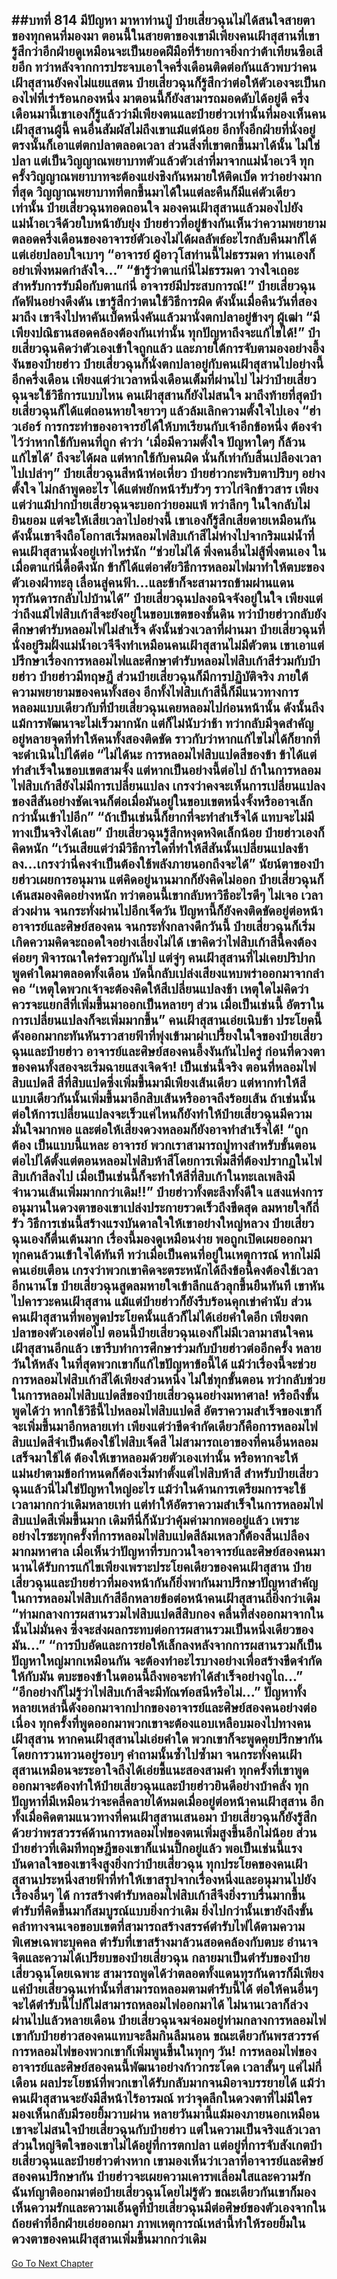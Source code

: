 ##บทที่ 814 มีปัญหา มาหาท่านปู่
ป๋ายเสี่ยวฉุนไม่ได้สนใจสายตาของทุกคนที่มองมา ตอนนี้ในสายตาของเขามีเพียงคนเฝ้าสุสานที่เขารู้สึกว่าอีกฝ่ายดูเหมือนจะเป็นยอดฝีมือที่ร้ายกาจยิ่งกว่าต้าเทียนซือเสียอีก
ทว่าหลังจากการประจบเอาใจครึ่งเดือนติดต่อกันแล้วพบว่าคนเฝ้าสุสานยังคงไม่แยแสตน ป๋ายเสี่ยวฉุนก็รู้สึกว่าต่อให้ตัวเองจะเป็นกองไฟที่เร่าร้อนกองหนึ่ง มาตอนนี้ก็ยังสามารถมอดดับได้อยู่ดี
ครึ่งเดือนมานี้เขาเองก็รู้แล้วว่ามีเพียงตนและป๋ายฮ่าวเท่านั้นที่มองเห็นคนเฝ้าสุสานผู้นี้ คนอื่นสัมผัสไม่ถึงเขาแม้แต่น้อย อีกทั้งอีกฝ่ายที่นั่งอยู่ตรงนั้นก็เอาแต่ตกปลาตลอดเวลา ส่วนสิ่งที่เขาตกขึ้นมาได้นั้น ไม่ใช่ปลา แต่เป็นวิญญาณพยาบาทตัวแล้วตัวเล่าที่มาจากแม่น้ำอเวจี
ทุกครั้งวิญญาณพยาบาทจะต้องแย่งชิงกันหมายให้ติดเบ็ด ทว่าอย่างมากที่สุด วิญญาณพยาบาทที่ตกขึ้นมาได้ในแต่ละคืนก็มีแค่ตัวเดียวเท่านั้น
ป๋ายเสี่ยวฉุนทอดถอนใจ มองคนเฝ้าสุสานแล้วมองไปยังแม่น้ำอเวจีด้วยใบหน้ายับยุ่ง ป๋ายฮ่าวที่อยู่ข้างกันเห็นว่าความพยายามตลอดครึ่งเดือนของอาจารย์ตัวเองไม่ได้ผลลัพธ์อะไรกลับคืนมาก็ได้แต่เอ่ยปลอบใจเบาๆ
“อาจารย์ ผู้อาวุโสท่านนี้ไม่ธรรมดา ท่านเองก็อย่าเพิ่งหมดกำลังใจ...”
“ข้ารู้ว่าตาแก่นี่ไม่ธรรมดา วางใจเถอะ สำหรับการรับมือกับตาแก่นี่ อาจารย์มีประสบการณ์!” ป๋ายเสี่ยวฉุนกัดฟันอย่างดึงดัน เขารู้สึกว่าตนใช้วิธีการผิด ดังนั้นเมื่อคืนวันที่สองมาถึง เขาจึงไปหาคันเบ็ดหนึ่งคันแล้วมานั่งตกปลาอยู่ข้างๆ ผู้เฒ่า
“มีเพียงปณิธานสอดคล้องต้องกันเท่านั้น ทุกปัญหาถึงจะแก้ไขได้!” ป๋ายเสี่ยวฉุนคิดว่าตัวเองเข้าใจถูกแล้ว และภายใต้การจับตามองอย่างอึ้งงันของป๋ายฮ่าว ป๋ายเสี่ยวฉุนก็นั่งตกปลาอยู่กับคนเฝ้าสุสานไปอย่างนี้อีกครึ่งเดือน
เพียงแต่ว่าเวลาหนึ่งเดือนเต็มที่ผ่านไป ไม่ว่าป๋ายเสี่ยวฉุนจะใช้วิธีการแบบไหน คนเฝ้าสุสานก็ยังไม่สนใจ มาถึงท้ายที่สุดป๋ายเสี่ยวฉุนก็ได้แต่ถอนหายใจยาวๆ แล้วล้มเลิกความตั้งใจไปเอง
“ฮ่าวเอ๋อร์ การกระทำของอาจารย์ได้ให้บทเรียนกับเจ้าอีกข้อหนึ่ง ต้องจำไว้ว่าหากใช้กับคนที่ถูก คำว่า ‘เมื่อมีความตั้งใจ ปัญหาใดๆ ก็ล้วนแก้ไขได้’ ถึงจะได้ผล แต่หากใช้กับคนผิด นั่นก็เท่ากับสิ้นเปลืองเวลาไปเปล่าๆ” ป๋ายเสี่ยวฉุนสีหน้าห่อเหี่ยว ป๋ายฮ่าวกะพริบตาปริบๆ อย่างตั้งใจ ไม่กล้าพูดอะไร ได้แต่พยักหน้ารับรัวๆ ราวไก่จิกข้าวสาร
เพียงแต่ว่าแม้ปากป๋ายเสี่ยวฉุนจะบอกว่ายอมแพ้ ทว่าลึกๆ ในใจกลับไม่ยินยอม แต่จะให้เสียเวลาไปอย่างนี้ เขาเองก็รู้สึกเสียดายเหมือนกัน ดังนั้นเขาจึงถือโอกาสเริ่มหลอมไฟสิบเก้าสีไม่ห่างไปจากริมแม่น้ำที่คนเฝ้าสุสานนั่งอยู่เท่าไหร่นัก
“ช่วยไม่ได้ พึ่งคนอื่นไม่สู้พึ่งตนเอง ในเมื่อตาแก่นี่ดื้อดึงนัก ข้าก็ได้แต่อาศัยวิธีการหลอมไฟมาทำให้ตบะของตัวเองฝ่าทะลุ เลื่อนสู่คนฟ้า...และข้าก็จะสามารถข้ามผ่านแดนทุรกันดารกลับไปบ้านได้” ป๋ายเสี่ยวฉุนปลงอนิจจังอยู่ในใจ เพียงแต่ว่าถึงแม้ไฟสิบเก้าสีจะยังอยู่ในขอบเขตของชั้นดิน ทว่าป๋ายฮ่าวกลับยังศึกษาตำรับหลอมไฟไม่สำเร็จ
ดังนั้นช่วงเวลาที่ผ่านมา ป๋ายเสี่ยวฉุนที่นั่งอยู่ริมฝั่งแม่น้ำอเวจีจึงทำเหมือนคนเฝ้าสุสานไม่มีตัวตน เขาเอาแต่ปรึกษาเรื่องการหลอมไฟและศึกษาตำรับหลอมไฟสิบเก้าสีร่วมกับป๋ายฮ่าว
ป๋ายฮ่าวมีทฤษฎี ส่วนป๋ายเสี่ยวฉุนก็มีการปฏิบัติจริง ภายใต้ความพยายามของคนทั้งสอง อีกทั้งไฟสิบเก้าสีนี้ก็มีแนวทางการหลอมแบบเดียวกับที่ป๋ายเสี่ยวฉุนเคยหลอมไปก่อนหน้านั้น ดังนั้นถึงแม้การพัฒนาจะไม่เร็วมากนัก แต่ก็ไม่นับว่าช้า
ทว่ากลับมีจุดสำคัญอยู่หลายจุดที่ทำให้คนทั้งสองติดขัด ราวกับว่าหากแก้ไขไม่ได้ก็ยากที่จะดำเนินไปได้ต่อ
“ไม่ได้นะ การหลอมไฟสิบแปดสีของข้า ข้าได้แต่ทำสำเร็จในขอบเขตสามจั้ง แต่หากเป็นอย่างนี้ต่อไป ถ้าในการหลอมไฟสิบเก้าสียังไม่มีการเปลี่ยนแปลง เกรงว่าคงจะเห็นการเปลี่ยนแปลงของสีสันอย่างชัดเจนก็ต่อเมื่อมันอยู่ในขอบเขตหนึ่งจั้งหรืออาจเล็กกว่านั้นเข้าไปอีก”
“ถ้าเป็นเช่นนี้ก็ยากที่จะทำสำเร็จได้ แทบจะไม่มีทางเป็นจริงได้เลย” ป๋ายเสี่ยวฉุนรู้สึกหงุดหงิดเล็กน้อย ป๋ายฮ่าวเองก็คิดหนัก
“เว้นเสียแต่ว่ามีวิธีการใดที่ทำให้สีสันนั้นเปลี่ยนแปลงช้าลง...เกรงว่านี่คงจำเป็นต้องใช้พลังภายนอกถึงจะได้” นัยน์ตาของป๋ายฮ่าวเผยการอนุมาน แต่คิดอยู่นานมากก็ยังคิดไม่ออก ป๋ายเสี่ยวฉุนก็เค้นสมองคิดอย่างหนัก ทว่าตอนนี้เขากลับหาวิธีอะไรดีๆ ไม่เจอ
เวลาล่วงผ่าน จนกระทั่งผ่านไปอีกเจ็ดวัน ปัญหานี้ก็ยังคงติดขัดอยู่ต่อหน้าอาจารย์และศิษย์สองคน จนกระทั่งกลางดึกวันนี้ ป๋ายเสี่ยวฉุนก็เริ่มเกิดความคิดจะถอดใจอย่างเลี่ยงไม่ได้ เขาคิดว่าไฟสิบเก้าสีนี้คงต้องค่อยๆ พิจารณาใคร่ครวญกันไป แต่จู่ๆ คนเฝ้าสุสานที่ไม่เคยปริปากพูดคำใดมาตลอดทั้งเดือน บัดนี้กลับเปล่งเสียงแหบพร่าออกมาจากลำคอ
“เหตุใดพวกเจ้าจะต้องคิดให้สีเปลี่ยนแปลงช้า เหตุใดไม่คิดว่าควรจะแยกสีที่เพิ่มขึ้นมาออกเป็นหลายๆ ส่วน เมื่อเป็นเช่นนี้ อัตราในการเปลี่ยนแปลงก็จะเพิ่มมากขึ้น” คนเฝ้าสุสานเอ่ยเนิบช้า
ประโยคนี้ดังออกมากะทันหันราวสายฟ้าที่พุ่งเข้ามาผ่าเปรี้ยงในใจของป๋ายเสี่ยวฉุนและป๋ายฮ่าว อาจารย์และศิษย์สองคนอึ้งงันกันไปครู่ ก่อนที่ดวงตาของคนทั้งสองจะเริ่มฉายแสงเจิดจ้า!
เป็นเช่นนี้จริง ตอนที่หลอมไฟสิบแปดสี สีที่สิบแปดซึ่งเพิ่มขึ้นมามีเพียงเส้นเดียว แต่หากทำให้สีแบบเดียวกันนั้นเพิ่มขึ้นมาอีกสิบเส้นหรืออาจถึงร้อยเส้น ถ้าเช่นนั้นต่อให้การเปลี่ยนแปลงจะเร็วแค่ไหนก็ยังทำให้ป๋ายเสี่ยวฉุนมีความมั่นใจมากพอ และต่อให้เสี่ยงดวงหลอมก็ยังอาจทำสำเร็จได้!
“ถูกต้อง เป็นแบบนี้แหละ อาจารย์ พวกเราสามารถปูทางสำหรับขั้นตอนต่อไปได้ตั้งแต่ตอนหลอมไฟสิบห้าสีโดยการเพิ่มสีที่ต้องปรากฏในไฟสิบเก้าสีลงไป เมื่อเป็นเช่นนี้ก็จะทำให้สีที่สิบเก้าในทะเลเพลิงมีจำนวนเส้นเพิ่มมากกว่าเดิม!!” ป๋ายฮ่าวทั้งตะลึงทั้งดีใจ แสงแห่งการอนุมานในดวงตาของเขาเปล่งประกายรวดเร็วถึงขีดสุด ลมหายใจก็ถี่รัว วิธีการเช่นนี้สร้างแรงบันดาลใจให้เขาอย่างใหญ่หลวง
ป๋ายเสี่ยวฉุนเองก็ตื่นเต้นมาก เรื่องนี้มองดูเหมือนง่าย พอถูกเปิดเผยออกมา ทุกคนล้วนเข้าใจได้ทันที ทว่าเมื่อเป็นคนที่อยู่ในเหตุการณ์ หากไม่มีคนเอ่ยเตือน เกรงว่าพวกเขาคิดจะตระหนักได้ถึงข้อนี้คงต้องใช้เวลาอีกนานโข
ป๋ายเสี่ยวฉุนสูดลมหายใจเข้าลึกแล้วลุกขึ้นยืนทันที เขาหันไปคารวะคนเฝ้าสุสาน แม้แต่ป๋ายฮ่าวก็ยังรีบร้อนคุกเข่าคำนับ ส่วนคนเฝ้าสุสานที่พอพูดประโยคนั้นแล้วก็ไม่ได้เอ่ยคำใดอีก เพียงตกปลาของตัวเองต่อไป
ตอนนี้ป๋ายเสี่ยวฉุนเองก็ไม่มีเวลามาสนใจคนเฝ้าสุสานอีกแล้ว เขารีบทำการศึกษาร่วมกับป๋ายฮ่าวต่ออีกครั้ง หลายวันให้หลัง ในที่สุดพวกเขาก็แก้ไขปัญหาข้อนี้ได้ แม้ว่าเรื่องนี้จะช่วยการหลอมไฟสิบเก้าสีได้เพียงส่วนหนึ่ง ไม่ใช่ทุกขั้นตอน ทว่ากลับช่วยในการหลอมไฟสิบแปดสีของป๋ายเสี่ยวฉุนอย่างมหาศาล!
หรือถึงขั้นพูดได้ว่า หากใช้วิธีนี้ไปหลอมไฟสิบแปดสี อัตราความสำเร็จของเขาก็จะเพิ่มขึ้นมาอีกหลายเท่า เพียงแต่ว่าขีดจำกัดเดียวก็คือการหลอมไฟสิบแปดสีจำเป็นต้องใช้ไฟสิบเจ็ดสี ไม่สามารถเอาของที่คนอื่นหลอมเสร็จมาใช้ได้ ต้องให้เขาหลอมด้วยตัวเองเท่านั้น
หรือหากจะให้แม่นยำตามข้อกำหนดก็ต้องเริ่มทำตั้งแต่ไฟสิบห้าสี สำหรับป่ายเสี่ยวฉุนแล้วนี่ไม่ใช่ปัญหาใหญ่อะไร แม้ว่าในด้านการเตรียมการจะใช้เวลามากกว่าเดิมหลายเท่า แต่ทำให้อัตราความสำเร็จในการหลอมไฟสิบแปดสีเพิ่มขึ้นมาก เดิมทีนี่ก็นับว่าคุ้มค่ามากพออยู่แล้ว
เพราะอย่างไรซะทุกครั้งที่การหลอมไฟสิบแปดสีล้มเหลวก็ต้องสิ้นเปลืองมากมหาศาล
เมื่อเห็นว่าปัญหาที่รบกวนใจอาจารย์และศิษย์สองคนมานานได้รับการแก้ไขเพียงเพราะประโยคเดียวของคนเฝ้าสุสาน ป๋ายเสี่ยวฉุนและป๋ายฮ่าวที่มองหน้ากันก็ยิ่งพากันมาปรึกษาปัญหาสำคัญในการหลอมไฟสิบเก้าสีอีกหลายข้อต่อหน้าคนเฝ้าสุสานถี่ยิ่งกว่าเดิม
“ท่ามกลางการผสานรวมไฟสิบแปดสีสิบกอง คลื่นที่ส่งออกมาจากในนั้นไม่มั่นคง ซึ่งจะส่งผลกระทบต่อการผสานรวมเป็นหนึ่งเดียวของมัน...”
“การบีบอัดและการย่อให้เล็กลงหลังจากการผสานรวมก็เป็นปัญหาใหญ่มากเหมือนกัน จะต้องทำอะไรบางอย่างเพื่อสร้างขีดจำกัดให้กับมัน ตบะของข้าในตอนนี้ถึงพอจะทำได้สำเร็จอย่างถูไถ...”
“อีกอย่างก็ไม่รู้ว่าไฟสิบเก้าสีจะมีทัณฑ์อสนีหรือไม่...”
ปัญหาทั้งหลายเหล่านี้ดังออกมาจากปากของอาจารย์และศิษย์สองคนอย่างต่อเนื่อง ทุกครั้งที่พูดออกมาพวกเขาจะต้องแอบเหลือบมองไปทางคนเฝ้าสุสาน หากคนเฝ้าสุสานไม่เอ่ยคำใด พวกเขาก็จะพูดคุยปรึกษากันโดยการวนทวนอยู่รอบๆ คำถามนั้นซ้ำไปซ้ำมา
จนกระทั่งคนเฝ้าสุสานเหมือนจะระอาใจถึงได้เอ่ยชี้แนะสองสามคำ ทุกครั้งที่เขาพูดออกมาจะต้องทำให้ป๋ายเสี่ยวฉุนและป๋ายฮ่าวยินดีอย่างบ้าคลั่ง ทุกปัญหาที่มีเหมือนว่าจะคลี่คลายได้หมดเมื่ออยู่ต่อหน้าคนเฝ้าสุสาน
อีกทั้งเมื่อคิดตามแนวทางที่คนเฝ้าสุสานเสนอมา ป๋ายเสี่ยวฉุนก็ยังรู้สึกด้วยว่าพรสวรรค์ด้านการหลอมไฟของตนเพิ่มสูงขึ้นอีกไม่น้อย ส่วนป๋ายฮ่าวที่เดิมทีทฤษฎีของเขาก็แน่นปึ้กอยู่แล้ว พอเป็นเช่นนี้แรงบันดาลใจของเขาจึงสูงยิ่งกว่าป๋ายเสี่ยวฉุน ทุกประโยคของคนเฝ้าสุสานประหนึ่งสายฟ้าที่ทำให้เขาสรุปจากเรื่องหนึ่งและอนุมานไปยังเรื่องอื่นๆ ได้ การสร้างตำรับหลอมไฟสิบเก้าสีจึงยิ่งราบรื่นมากขึ้น ตำรับที่คิดขึ้นมาก็สมบูรณ์แบบยิ่งกว่าเดิม
ยิ่งไปกว่านั้นเขายังถึงขั้นคลำทางจนเจอขอบเขตที่สามารถสร้างสรรค์ตำรับไฟได้ตามความพิเศษเฉพาะบุคคล ตำรับที่เขาสร้างมาล้วนสอดคล้องกับตบะ อำนาจจิตและความได้เปรียบของป๋ายเสี่ยวฉุน กลายมาเป็นตำรับของป๋ายเสี่ยวฉุนโดยเฉพาะ
สามารถพูดได้ว่าตลอดทั้งแดนทุรกันดารก็มีเพียงแค่ป๋ายเสี่ยวฉุนเท่านั้นที่สามารถหลอมตามตำรับนี้ได้ ต่อให้คนอื่นๆ จะได้ตำรับนี้ไปก็ไม่สามารถหลอมไฟออกมาได้
ไม่นานเวลาก็ล่วงผ่านไปแล้วหลายเดือน ป๋ายเสี่ยวฉุนจมจ่อมอยู่ท่ามกลางการหลอมไฟ เขากับป๋ายฮ่าวสองคนแทบจะลืมกินลืมนอน ขณะเดียวกันพรสวรรค์การหลอมไฟของพวกเขาก็เพิ่มพูนขึ้นในทุกๆ วัน!
การหลอมไฟของอาจารย์และศิษย์สองคนนี้พัฒนาอย่างก้าวกระโดด เวลาสั้นๆ แค่ไม่กี่เดือน ผลประโยชน์ที่พวกเขาได้รับกลับมากจนมิอาจบรรยายได้ แม้ว่าคนเฝ้าสุสานจะยังมีสีหน้าไร้อารมณ์ ทว่าจุดลึกในดวงตาที่ไม่มีใครมองเห็นกลับมีรอยยิ้มวาบผ่าน หลายวันมานี้แม้มองภายนอกเหมือนเขาจะไม่สนใจป๋ายเสี่ยวฉุนกับป๋ายฮ่าว แต่ในความเป็นจริงแล้วเวลาส่วนใหญ่จิตใจของเขาไม่ได้อยู่ที่การตกปลา แต่อยู่ที่การจับสังเกตป๋ายเสี่ยวฉุนและป๋ายฮ่าวต่างหาก
เขามองเห็นว่าเวลาที่อาจารย์และศิษย์สองคนปรึกษากัน ป๋ายฮ่าวจะเผยความเคารพเลื่อมใสและความรักฉันท์ญาติออกมาต่อป๋ายเสี่ยวฉุนโดยไม่รู้ตัว ขณะเดียวกันเขาก็มองเห็นความรักและความเอ็นดูที่ป๋ายเสี่ยวฉุนมีต่อศิษย์ของตัวเองจากในถ้อยคำที่อีกฝ่ายเอ่ยออกมา ภาพเหตุการณ์เหล่านี้ทำให้รอยยิ้มในดวงตาของคนเฝ้าสุสานเพิ่มขึ้นมากกว่าเดิม
------


[Go To Next Chapter]( ./252.md)